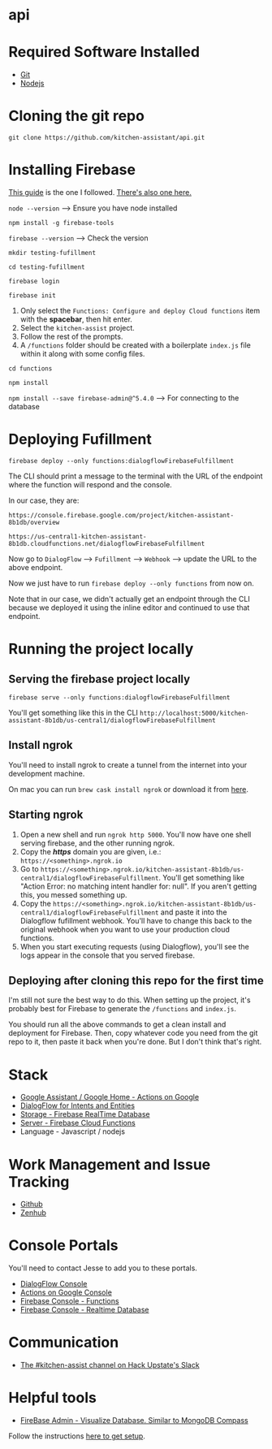 # api

# Required Software Installed
- [Git](https://git-scm.com/downloads)
- [Nodejs](https://nodejs.org/en/download/)

# Cloning the git repo
`git clone https://github.com/kitchen-assistant/api.git`

# Installing Firebase
[This guide](https://codelabs.developers.google.com/codelabs/assistant-codelab/index.html?index=..%2F..%2Findex#5) is the one I followed. [There's also one here.](https://developers.google.com/actions/dialogflow/deploy-fulfillment)

`node --version` --> Ensure you have node installed

`npm install -g firebase-tools`

`firebase --version` --> Check the version

`mkdir testing-fufillment`

`cd testing-fufillment`

`firebase login`

`firebase init`

1. Only select the `Functions: Configure and deploy Cloud functions` item with the **spacebar**, then hit enter.
2. Select the `kitchen-assist` project. 
3. Follow the rest of the prompts.
4. A `/functions` folder should be created with a boilerplate `index.js` file within it along with some config files.

`cd functions`

`npm install`

`npm install --save firebase-admin@^5.4.0` --> For connecting to the database

# Deploying Fufillment

`firebase deploy --only functions:dialogflowFirebaseFulfillment`

The CLI should print a message to the terminal with the URL of the endpoint where the function will respond and the console.

In our case, they are: 

`https://console.firebase.google.com/project/kitchen-assistant-8b1db/overview`

`https://us-central1-kitchen-assistant-8b1db.cloudfunctions.net/dialogflowFirebaseFulfillment`

Now go to `DialogFlow` --> `Fufillment` --> `Webhook` --> update the URL to the above endpoint.

Now we just have to run `firebase deploy --only functions` from now on.

Note that in our case, we didn't actually get an endpoint through the CLI because we deployed it using the inline editor and continued to use that endpoint.

# Running the project locally
## Serving the firebase project locally

`firebase serve --only functions:dialogflowFirebaseFulfillment`

You'll get something like this in the CLI `http://localhost:5000/kitchen-assistant-8b1db/us-central1/dialogflowFirebaseFulfillment`

## Install ngrok

You'll need to install ngrok to create a tunnel from the internet into your development machine.

On mac you can run `brew cask install ngrok` or download it from [here](https://ngrok.com/).

## Starting ngrok
1. Open a new shell and run `ngrok http 5000`. You'll now have one shell serving firebase, and the other running ngrok.
2. Copy the ***https*** domain you are given, i.e.: `https://<something>.ngrok.io`
3. Go to `https://<something>.ngrok.io/kitchen-assistant-8b1db/us-central1/dialogflowFirebaseFulfillment`. You'll get something like "Action Error: no matching intent handler for: null". If you aren't getting this, you messed something up.
4. Copy the `https://<something>.ngrok.io/kitchen-assistant-8b1db/us-central1/dialogflowFirebaseFulfillment` and paste it into the Dialogflow fufillment webhook. You'll have to change this back to the original webhook when you want to use your production cloud functions.
5. When you start executing requests (using Dialogflow), you'll see the logs appear in the console that you served firebase.

## Deploying after cloning this repo for the first time
I'm still not sure the best way to do this. When setting up the project, it's probably best for Firebase to generate the `/functions` and `index.js`. 

You should run all the above commands to get a clean install and deployment for Firebase. Then, copy whatever code you need from the git repo to it, then paste it back when you're done. But I don't think that's right.

# Stack
- [Google Assistant / Google Home - Actions on Google](https://developers.google.com/actions/)
- [DialogFlow for Intents and Entities](https://dialogflow.com/)
- [Storage - Firebase RealTime Database](https://firebase.google.com/products/realtime-database/)
- [Server - Firebase Cloud Functions](https://firebase.google.com/docs/functions/)
- Language - Javascript / nodejs

# Work Management and Issue Tracking
- [Github](https://github.com/kitchen-assistant)
- [Zenhub](https://app.zenhub.com/workspace/o/kitchen-assistant/api/boards?repos=109394210,109394179,109862493,109733527)

# Console Portals
You'll need to contact Jesse to add you to these portals.

- [DialogFlow Console](https://console.dialogflow.com/api-client/#/login)
- [Actions on Google Console](https://console.actions.google.com/u/0/project/kitchen-assistant-8b1db/overview)
- [Firebase Console - Functions](https://console.firebase.google.com/u/0/project/kitchen-assistant-8b1db/functions/list)
- [Firebase Console - Realtime Database](https://console.firebase.google.com/u/0/project/kitchen-assistant-8b1db/database/data)

# Communication 
- [The #kitchen-assist channel on Hack Upstate's Slack](http://huslack.herokuapp.com/)

# Helpful tools
- [FireBase Admin - Visualize Database. Similar to MongoDB Compass](https://firebaseadmin.com/)

Follow the instructions [here to get setup](http://docs.codefoxes.com/firebase-admin/).